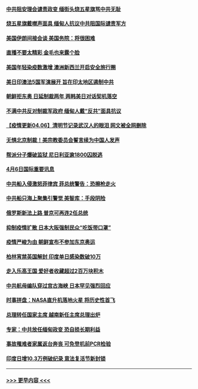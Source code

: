 #### [中共阻安理会谴责政变 缅街头烧五星旗骂中共无耻](../pages/prog202/a103090103.md?t=04070352) 
#### [烧五星旗戴噤声面具 缅甸人抗议中共阻国际谴责军方](../pages/prog202/a103090168.md?t=04070352) 
#### [美国伊朗间接会谈 美国务院：将很困难](../pages/prog202/a103090257.md?t=04070352) 
#### [直播不要太精彩 金毛也来露个脸](../pages/prog202/a103090248.md?t=04070352) 
#### [美国年轻染疫数激增 澳洲新西兰开启安全旅行圈](../pages/prog202/a103090250.md?t=04070352) 
#### [美日印澳法5国军演展开 旨在印太地区遏制中共](../pages/prog202/a103090191.md?t=04070352) 
#### [朝鲜拒东奥 日延制裁两年 两韩美日对话契机落空](../pages/prog202/a103090165.md?t=04070352) 
#### [不满中共反对制裁军政府 缅甸人戴“反共”面具抗议](../pages/prog202/a103090158.md?t=04070352) 
#### [【疫情更新04.06】清明节记录武汉人的眼泪 网文被全网删除](../pages/prog202/a103078521.md?t=04070352) 
#### [无惧北京制裁！美宗教委员会誓言续为中国人发声](../pages/prog202/a103089986.md?t=04070352) 
#### [帮派分子爆破监狱 尼日利亚逾1800囚脱逃](../pages/prog202/a103089897.md?t=04070352) 
#### [4月6日国际重要讯息](../pages/prog202/a103089923.md?t=04070352) 
#### [中共船入侵激怒菲律宾 菲总统警告：恐擦枪走火](../pages/prog202/a103089824.md?t=04070352) 
#### [中共船只海上聚集引警觉 美智库：手段阴险](../pages/prog202/a103089770.md?t=04070352) 
#### [俄罗斯新法上路 普京可再连2任总统](../pages/prog202/a103089772.md?t=04070352) 
#### [抑制疫情扩散 日本大阪强制民众“吃饭带口罩”](../pages/prog202/a103089740.md?t=04070352) 
#### [疫情严峻为由 朝鲜宣布不参加东京奥运](../pages/prog202/a103089722.md?t=04070352) 
#### [柏林宵禁英国解封 印度单日感染数破10万](../pages/prog202/a103089600.md?t=04070352) 
#### [走入乐高王国 爱好者收藏超过2百万块积木](../pages/prog202/a103089636.md?t=04070352) 
#### [中共航母编队穿过宫古海峡 日本罕见强烈回应](../pages/prog202/a103089638.md?t=04070352) 
#### [时事拼盘：NASA直升机落地火星 将历史性首飞](../pages/prog202/a103089602.md?t=04070352) 
#### [总理转任国家主席 越南新任主席总理出炉](../pages/prog202/a103089593.md?t=04070352) 
#### [专家：中共放任缅甸政变 恐自损长期利益](../pages/prog202/a103089307.md?t=04070352) 
#### [事故罹难者家属返台奔丧 可免登机前PCR检验](../pages/prog202/a103089393.md?t=04070352) 
#### [印度日增10.3万例破纪录 意法复活节新封锁](../pages/prog202/a103089401.md?t=04070352) 

----
#### [ >>> 更早内容 <<< ](../indexes/prog202-earlier.md)
